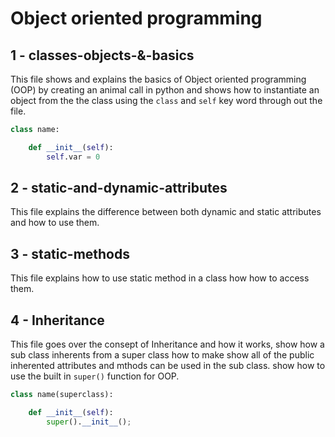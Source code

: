 # Object oriented programming

## 1 - classes-objects-&-basics

This file shows and explains the basics of Object oriented programming (OOP) by creating an animal call in python and shows how to instantiate an object from the the class using the `class` and `self` key word through out the file.

```python
class name:

	def __init__(self):
		self.var = 0
```

## 2 - static-and-dynamic-attributes

This file explains the difference between both dynamic and static attributes and how to use them.

## 3 - static-methods

This file explains how to use static method in a class how how to access them.

## 4 - Inheritance

This file goes over the consept of Inheritance and how it works, show how a sub class inherents from a super class how to make show all of the public inherented attributes and mthods can be used in the sub class. show how to use the built in `super()` function for OOP.

```python
class name(superclass):

	def __init__(self):
		super().__init__();
```
